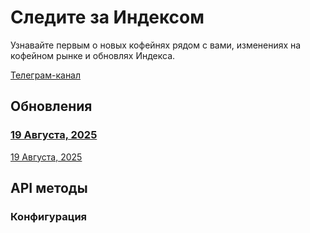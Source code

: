 # Следите за Индексом

Узнавайте первым о новых кофейнях рядом с вами, изменениях на кофейном рынке и обновлях Индекса.

[Телеграм-канал](https://t.me/runscale)

## Обновления

### [19 Августа, 2025](/index/smr/changelog/19-08-2025.md) <Badge type="info" text="Самара" />



[19 Августа, 2025](/index/smr/changelog/19-08-2025.md)

## API методы <Badge type="warning" text="beta" />
### Конфигурация <Badge type="tip" text="v2.0+" />
